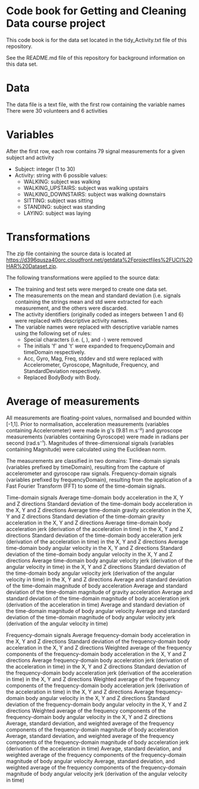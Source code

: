 # Code book for Getting and Cleaning Data course project

This code book is for the data set located in the tidy_Activity.txt file of this repository.

See the README.md file of this repository for background information on this data set.

# Data
The data file is a text file, with the first row containing the variable names
There were 30 volunteers and 6 activities

# Variables
After the first row, each row contains 79 signal measurements for a given subject and activity

 - Subject: integer (1 to 30)
 - Activity: string with 6 possible values:
    - WALKING: subject was walking
    - WALKING_UPSTAIRS: subject was walking upstairs
    - WALKING_DOWNSTAIRS: subject was walking downstairs
    - SITTING: subject was sitting
    - STANDING: subject was standing
    - LAYING: subject was laying

# Transformations 
The zip file containing the source data is located at https://d396qusza40orc.cloudfront.net/getdata%2Fprojectfiles%2FUCI%20HAR%20Dataset.zip.

The following transformations were applied to the source data:
  - The training and test sets were merged to create one data set.
  - The measurements on the mean and standard deviation (i.e. signals containing the strings mean and std were extracted for each measurement, and the others were discarded.
  - The activity identifiers (originally coded as integers between 1 and 6) were replaced with descriptive activity names.
  - The variable names were replaced with descriptive variable names using the following set of rules: 
    - Special characters (i.e. (, ), and -) were removed
    - The initials 'f' and 't' were expanded to frequencyDomain and timeDomain respectively.
    - Acc, Gyro, Mag, Freq, stddev and std were replaced with Accelerometer, Gyroscope, Magnitude, Frequency, and StandardDeviation respectively.
    - Replaced BodyBody with Body.

# Average of measurements 
  All measurements are floating-point values, normalised and bounded within [-1,1].
  Prior to normalisation, acceleration measurements (variables containing Accelerometer) were made in g's (9.81 m.s⁻²) and gyroscope measurements (variables containing Gyroscope) were made in radians per second (rad.s⁻¹).
  Magnitudes of three-dimensional signals (variables containing Magnitude) were calculated using the Euclidean norm.

The measurements are classified in two domains:
  Time-domain signals (variables prefixed by timeDomain), resulting from the capture of accelerometer and gyroscope raw signals.
  Frequency-domain signals (variables prefixed by frequencyDomain), resulting from the application of a Fast Fourier Transform (FFT) to some of the time-domain signals.

Time-domain signals
  Average time-domain body acceleration in the X, Y and Z directions
  Standard deviation of the time-domain body acceleration in the X, Y and Z directions
  Average time-domain gravity acceleration in the X, Y and Z directions
  Standard deviation of the time-domain gravity acceleration in the X, Y and Z directions
  Average time-domain body acceleration jerk (derivation of the acceleration in time) in the X, Y and Z directions
  Standard deviation of the time-domain body acceleration jerk (derivation of the acceleration in time) in the X, Y and Z directions
  Average time-domain body angular velocity in the X, Y and Z directions
  Standard deviation of the time-domain body angular velocity in the X, Y and Z directions
  Average time-domain body angular velocity jerk (derivation of the angular velocity in time) in the X, Y and Z directions
  Standard deviation of the time-domain body angular velocity jerk (derivation of the angular velocity in time) in the X, Y and Z directions
  Average and standard deviation of the time-domain magnitude of body acceleration
  Average and standard deviation of the time-domain magnitude of gravity acceleration
  Average and standard deviation of the time-domain magnitude of body acceleration jerk (derivation of the acceleration in time)
  Average and standard deviation of the time-domain magnitude of body angular velocity
  Average and standard deviation of the time-domain magnitude of body angular velocity jerk (derivation of the angular velocity in time)

Frequency-domain signals
  Average frequency-domain body acceleration in the X, Y and Z directions
  Standard deviation of the frequency-domain body acceleration in the X, Y and Z directions
  Weighted average of the frequency components of the frequency-domain body acceleration in the X, Y and Z directions
  Average frequency-domain body acceleration jerk (derivation of the acceleration in time) in the X, Y and Z directions
  Standard deviation of the frequency-domain body acceleration jerk (derivation of the acceleration in time) in the X, Y and Z directions
  Weighted average of the frequency components of the frequency-domain body acceleration jerk (derivation of the acceleration in time) in the X, Y and Z directions
  Average frequency-domain body angular velocity in the X, Y and Z directions
  Standard deviation of the frequency-domain body angular velocity in the X, Y and Z directions
  Weighted average of the frequency components of the frequency-domain body angular velocity in the X, Y and Z directions
  Average, standard deviation, and weighted average of the frequency components of the frequency-domain magnitude of body acceleration
  Average, standard deviation, and weighted average of the frequency components of the frequency-domain magnitude of body acceleration jerk (derivation of the acceleration in time)
  Average, standard deviation, and weighted average of the frequency components of the frequency-domain magnitude of body angular velocity
  Average, standard deviation, and weighted average of the frequency components of the frequency-domain magnitude of body angular velocity jerk (derivation of the angular velocity in time)
